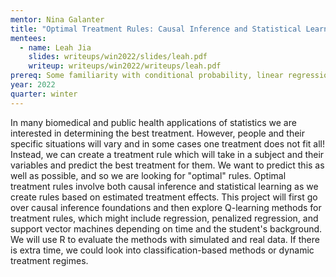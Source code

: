 ```yaml
---
mentor: Nina Galanter
title: "Optimal Treatment Rules: Causal Inference and Statistical Learning"
mentees:
  - name: Leah Jia
    slides: writeups/win2022/slides/leah.pdf
    writeup: writeups/win2022/writeups/leah.pdf
prereq: Some familiarity with conditional probability, linear regression, and R.
year: 2022
quarter: winter
---
```

In many biomedical and public health applications of statistics we are interested in determining the best treatment. However, people and their specific situations will vary and in some cases one treatment does not fit all! Instead, we can create a treatment rule which will take in a subject and their variables and predict the best treatment for them. We want to predict this as well as possible, and so we are looking for "optimal" rules. Optimal treatment rules involve both causal inference and statistical learning as we create rules based on estimated treatment effects. This project will first go over causal inference foundations and then explore Q-learning methods for treatment rules, which might include regression, penalized regression, and support vector machines depending on time and the student's background. We will use R to evaluate the methods with simulated and real data. If there is extra time, we could look into classification-based methods or dynamic treatment regimes.